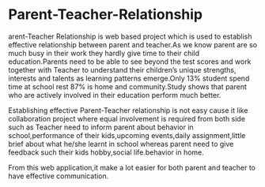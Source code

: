 # Parent-Teacher-Relationship
arent-Teacher Relationship is web based project which is used to establish effective relationship between parent and teacher.As we know  parent are so much busy in their work they hardly give time to their child education.Parents need to be able to see beyond the test scores and work together with Teacher to understand their children’s unique strengths, interests and talents as learning patterns emerge.Only 13% student spend time at school rest 87% is home and community.Study shows that parent who are actively involved in their education perform much better.

Establishing effective Parent-Teacher relationship is not easy cause it like collaboration project where equal involvement is required from both side such as Teacher need to inform parent about behavior in school,performance of their kids,upcoming events,daily assignment,little brief about what he/she learnt in school whereas parent need to give feedback such their kids hobby,social life.behavior  in home.

From this web application,it make a lot easier for both parent and teacher to have effective communication.

